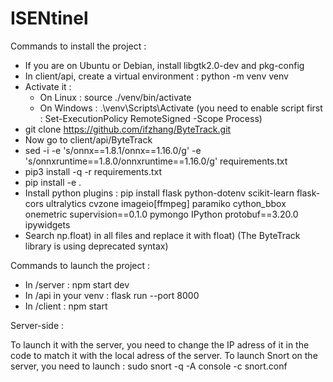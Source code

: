 # ISENtinel

Commands to install the project :

- If you are on Ubuntu or Debian, install libgtk2.0-dev and pkg-config
- In client/api, create a virtual environment : python -m venv venv
- Activate it :
   - On Linux : source ./venv/bin/activate
   - On Windows : .\venv\Scripts\Activate (you need to enable script first : Set-ExecutionPolicy RemoteSigned -Scope Process)
- git clone https://github.com/ifzhang/ByteTrack.git
- Now go to client/api/ByteTrack
- sed -i -e 's/onnx==1.8.1/onnx==1.16.0/g' -e 's/onnxruntime==1.8.0/onnxruntime==1.16.0/g' requirements.txt
- pip3 install -q -r requirements.txt 
- pip install -e .
- Install python plugins : pip install flask python-dotenv scikit-learn flask-cors ultralytics cvzone imageio[ffmpeg] paramiko cython_bbox onemetric supervision==0.1.0 pymongo IPython protobuf==3.20.0 ipywidgets
- Search np.float) in all files and replace it with float) (The ByteTrack library is using deprecated syntax)

Commands to launch the project :

- In /server : npm start dev
- In /api in your venv : flask run --port 8000
- In /client : npm start

Server-side :

To launch it with the server, you need to change the IP adress of it in the code to match it with the local adress of the server.
To launch Snort on the server, you need to launch : sudo snort -q -A console -c snort.conf
